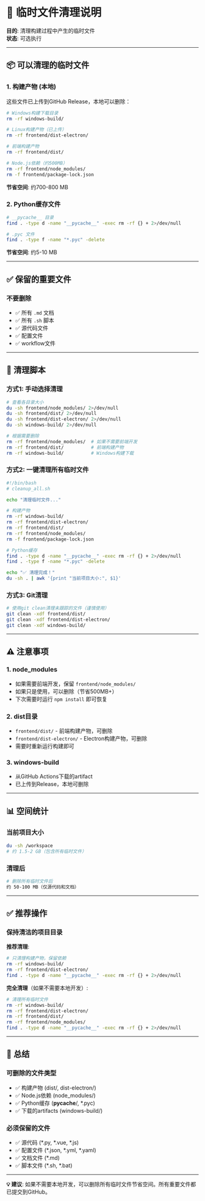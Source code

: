 # 🧹 临时文件清理说明

**目的**: 清理构建过程中产生的临时文件  
**状态**: 可选执行

---

## 📦 可以清理的临时文件

### 1. 构建产物 (本地)

这些文件已上传到GitHub Release，本地可以删除：

```bash
# Windows构建下载目录
rm -rf windows-build/

# Linux构建产物（已上传）
rm -rf frontend/dist-electron/

# 前端构建产物
rm -rf frontend/dist/

# Node.js依赖（约500MB）
rm -rf frontend/node_modules/
rm -f frontend/package-lock.json
```

**节省空间**: 约700-800 MB

### 2. Python缓存文件

```bash
# __pycache__ 目录
find . -type d -name "__pycache__" -exec rm -rf {} + 2>/dev/null

# .pyc 文件
find . -type f -name "*.pyc" -delete
```

**节省空间**: 约5-10 MB

---

## ✅ 保留的重要文件

### 不要删除

- ✅ 所有 `.md` 文档
- ✅ 所有 `.sh` 脚本
- ✅ 源代码文件
- ✅ 配置文件
- ✅ workflow文件

---

## 🔧 清理脚本

### 方式1: 手动选择清理

```bash
# 查看各目录大小
du -sh frontend/node_modules/ 2>/dev/null
du -sh frontend/dist/ 2>/dev/null
du -sh frontend/dist-electron/ 2>/dev/null
du -sh windows-build/ 2>/dev/null

# 根据需要删除
rm -rf frontend/node_modules/  # 如果不需要前端开发
rm -rf frontend/dist/          # 前端构建产物
rm -rf windows-build/          # Windows构建下载
```

### 方式2: 一键清理所有临时文件

```bash
#!/bin/bash
# cleanup_all.sh

echo "清理临时文件..."

# 构建产物
rm -rf windows-build/
rm -rf frontend/dist-electron/
rm -rf frontend/dist/
rm -rf frontend/node_modules/
rm -f frontend/package-lock.json

# Python缓存
find . -type d -name "__pycache__" -exec rm -rf {} + 2>/dev/null
find . -type f -name "*.pyc" -delete

echo "✅ 清理完成！"
du -sh . | awk '{print "当前项目大小:", $1}'
```

### 方式3: Git清理

```bash
# 使用git clean清理未跟踪的文件（谨慎使用）
git clean -xdf frontend/dist/
git clean -xdf frontend/dist-electron/
git clean -xdf windows-build/
```

---

## ⚠️ 注意事项

### 1. node_modules

- 如果需要前端开发，保留 `frontend/node_modules/`
- 如果只是使用，可以删除（节省500MB+）
- 下次需要时运行 `npm install` 即可恢复

### 2. dist目录

- `frontend/dist/` - 前端构建产物，可删除
- `frontend/dist-electron/` - Electron构建产物，可删除
- 需要时重新运行构建即可

### 3. windows-build

- 从GitHub Actions下载的artifact
- 已上传到Release，本地可删除

---

## 📊 空间统计

### 当前项目大小

```bash
du -sh /workspace
# 约 1.5-2 GB（包含所有临时文件）
```

### 清理后

```bash
# 删除所有临时文件后
约 50-100 MB（仅源代码和文档）
```

---

## ✅ 推荐操作

### 保持清洁的项目目录

**推荐清理**:
```bash
# 只清理构建产物，保留依赖
rm -rf windows-build/
rm -rf frontend/dist-electron/
find . -type d -name "__pycache__" -exec rm -rf {} + 2>/dev/null
```

**完全清理**（如果不需要本地开发）:
```bash
# 清理所有临时文件
rm -rf windows-build/
rm -rf frontend/dist-electron/
rm -rf frontend/dist/
rm -rf frontend/node_modules/
find . -type d -name "__pycache__" -exec rm -rf {} + 2>/dev/null
```

---

## 🎯 总结

### 可删除的文件类型

- ✅ 构建产物 (dist/, dist-electron/)
- ✅ Node.js依赖 (node_modules/)
- ✅ Python缓存 (__pycache__/, *.pyc)
- ✅ 下载的artifacts (windows-build/)

### 必须保留的文件

- ✅ 源代码 (*.py, *.vue, *.js)
- ✅ 配置文件 (*.json, *.yml, *.yaml)
- ✅ 文档文件 (*.md)
- ✅ 脚本文件 (*.sh, *.bat)

---

**💡 建议**: 如果不需要本地开发，可以删除所有临时文件节省空间。所有重要文件都已提交到GitHub。
